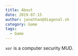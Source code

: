 ```yaml
---
title: About
date: 2019-07-15
author: jonathan@diagonal.sh
category: Game
tags:
  - Game
---
```


`xor` is a computer security MUD.
